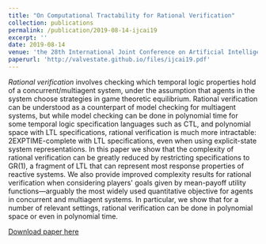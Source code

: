 ```yaml
---
title: "On Computational Tractability for Rational Verification"
collection: publications
permalink: /publication/2019-08-14-ijcai19
excerpt: ''
date: 2019-08-14
venue: 'the 28th International Joint Conference on Artificial Intelligence (IJCAI 2019), Macao, China'
paperurl: 'http://valvestate.github.io/files/ijcai19.pdf'
---
```

*Rational verification* involves checking which temporal logic properties hold of a concurrent/multiagent system, under the assumption that agents in the system choose strategies in game theoretic equilibrium. Rational verification can be understood as a counterpart of model checking for multiagent systems, but while model checking can be done in polynomial time for some temporal logic specification languages such as CTL, and polynomial space with LTL specifications, rational verification is much more intractable: 2EXPTIME-complete with LTL specifications, even when using explicit-state system representations. In this paper we show that the complexity of rational verification can be greatly reduced by restricting specifications to GR(1), a fragment of LTL that can represent most response properties of reactive systems. We also provide improved complexity results for rational verification when considering players' goals given by mean-payoff utility functions—arguably the most widely used quantitative objective for agents in concurrent and multiagent systems. In particular, we show that for a number of relevant
settings, rational verification can be done in polynomial space or even in polynomial time.

[Download paper here](http://valvestate.github.io/files/ijcai19.pdf)
